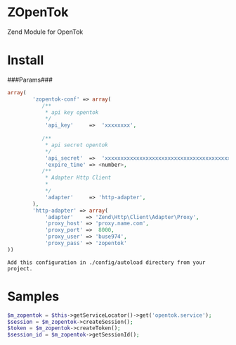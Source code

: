 ZOpenTok
========

Zend Module for OpenTok

# Install

###Params###

```php
array(
        'zopentok-conf' => array(
           /**
        	* api key opentok
        	*/
        	'api_key'     =>  'xxxxxxxx',
        	
           /**
        	* api secret opentok
        	*/
        	'api_secret'  =>  'xxxxxxxxxxxxxxxxxxxxxxxxxxxxxxxxxxxxxxxx',
        	'expire_time' => <number>,
           /**
        	* Adapter Http Client
        	*
        	*/
        	'adapter'     => 'http-adapter',
        ),
        'http-adapter' => array(
		    'adapter'    => 'Zend\Http\Client\Adapter\Proxy',
		    'proxy_host' => 'proxy.name.com',
		    'proxy_port' =>  8000,
		    'proxy_user' => 'buse974',
		    'proxy_pass' => 'zopentok'
))
```


	Add this configuration in ./config/autoload directory from your project.


# Samples

```php
$m_zopentok = $this->getServiceLocator()->get('opentok.service');
$session = $m_zopentok->createSession();
$token = $m_zopentok->createToken();
$session_id = $m_zopentok->getSessionId();

```


